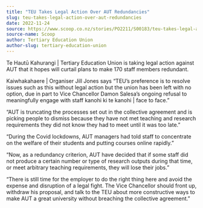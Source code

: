 ```yaml
---
title: "TEU Takes Legal Action Over AUT Redundancies"
slug: teu-takes-legal-action-over-aut-redundancies
date: 2022-11-24
source: https://www.scoop.co.nz/stories/PO2211/S00183/teu-takes-legal-action-over-aut-redundancies.htm
source-name: Scoop
author: Tertiary Education Union
author-slug: tertiary-education-union
---
```


<p>Te Hautū Kahurangi | Tertiary Education Union is taking
legal action against AUT that it hopes will curtail plans to
make 170 staff members redundant.</p>

<p>Kaiwhakahaere |
Organiser Jill Jones says “TEU’s preference is to
resolve issues such as this without legal action but the
union has been left with no option, due in part to Vice
Chancellor Damon Salesa’s ongoing refusal to meaningfully
engage with staff kanohi ki te kanohi | face to
face.”</p>

<p>“AUT is truncating the processes set out in
the collective agreement and is picking people to dismiss
because they have not met teaching and research requirements
they did not know they had to meet until it was too
late.”</p>

<p>“During the Covid lockdowns, AUT managers
had told staff to concentrate on the welfare of their
students and putting courses online
rapidly.”</p>

<p>“Now, as a redundancy criterion, AUT
have decided that if some staff did not produce a certain
number or type of research outputs during that time, or meet
arbitrary teaching requirements, they will lose their
jobs.”</p>

<p>“There is still time for the employer to do
the right thing here and avoid the expense and disruption of
a legal fight. The Vice Chancellor should front up, withdraw
his proposal, and talk to the TEU about more constructive
ways to make AUT a great university without breaching the
collective
agreement.”</p>

